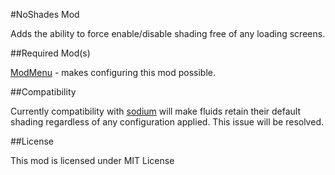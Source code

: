#NoShades Mod

Adds the ability to force enable/disable shading free of any loading screens.

##Required Mod(s)

[ModMenu](https://github.com/TerraformersMC/ModMenu) - makes configuring this mod possible.

##Compatibility

Currently compatibility with [sodium](https://github.com/CaffeineMC/sodium-fabric) will make fluids retain their default shading regardless of any configuration applied. This issue will be resolved.

##License

This mod is licensed under MIT License